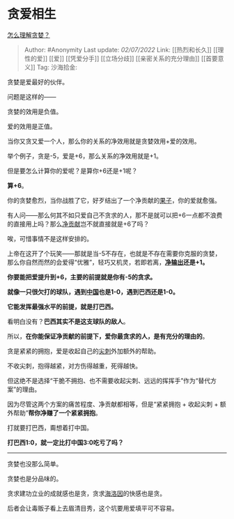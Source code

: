 # 贪爱相生
[怎么理解贪婪？](https://www.zhihu.com/question/22958948/answer/2549539718)

> Author: #Anonymity
> Last update: *02/07/2022*
> Link: [[热烈和长久]] [[理性的爱]] [[爱]] [[凭爱分手]] [[立场分歧]] [[亲密关系的充分理由]] [[首要意义]]
> Tag:
> 沙海拾金:

贪婪是爱最好的伙伴。

问题是这样的——

贪婪的效用是负值。

爱的效用是正值。

当你又贪又爱一个人，那么你的关系的净效用就是贪婪效用+爱的效用。

举个例子，贪是-5，爱是+6，那么关系的净效用就是+1。

但是要怎么计算你的爱呢？是算你+6还是+1呢？

**算+6**。

你的贪婪愈烈，当你战胜了它，好歹结出了一个净贡献的[果子](https://www.zhihu.com/search?q=%E6%9E%9C%E5%AD%90&search_source=Entity&hybrid_search_source=Entity&hybrid_search_extra=%7B%22sourceType%22%3A%22answer%22%2C%22sourceId%22%3A2549539718%7D)，你的爱就愈强。

有人问——那么何其不如只爱自己不贪求的人，那不是就可以把+6一点都不浪费的直接用上吗？那么[净贡献](https://www.zhihu.com/search?q=%E5%87%80%E8%B4%A1%E7%8C%AE&search_source=Entity&hybrid_search_source=Entity&hybrid_search_extra=%7B%22sourceType%22%3A%22answer%22%2C%22sourceId%22%3A2549539718%7D)岂不就直接就是+6了吗？

唉，可惜事情不是这样安排的。

上帝在这开了个玩笑——那就是当-5不存在，也就是不存在需要你克服的贪婪，那么你自然而然的会爱得“优雅”，轻巧又机灵，若即若离，**[净输出](https://www.zhihu.com/search?q=%E5%87%80%E8%BE%93%E5%87%BA&search_source=Entity&hybrid_search_source=Entity&hybrid_search_extra=%7B%22sourceType%22%3A%22answer%22%2C%22sourceId%22%3A2549539718%7D)还是+1。**

**你要能把爱提升到+6，主要的前提就是你有-5的贪求。**

**就像一只很欠打的球队，遇到[中国](https://www.zhihu.com/search?q=%E4%B8%AD%E5%9B%BD&search_source=Entity&hybrid_search_source=Entity&hybrid_search_extra=%7B%22sourceType%22%3A%22answer%22%2C%22sourceId%22%3A2549539718%7D)也是1-0，遇到巴西还是1-0。**

**它能发挥最强水平的前提，就是打巴西。**

看明白没有？**巴西其实不是这支球队的敌人**。

所以，**在你能保证净贡献的前提下，爱你最贪求的人，是有充分的理由的**。

贪是紧紧的拥抱，爱是收起自己的[尖刺](https://www.zhihu.com/search?q=%E5%B0%96%E5%88%BA&search_source=Entity&hybrid_search_source=Entity&hybrid_search_extra=%7B%22sourceType%22%3A%22answer%22%2C%22sourceId%22%3A2549539718%7D)外加额外的帮助。

不收尖刺，抱得越紧，对方伤得越重，死得越快。

但这绝不是选择“干脆不拥抱、也不需要收起尖刺、远远的挥挥手”作为“替代方案”的理由。

因为尽管这两个方案的痛苦程度、净贡献都相等，但是“紧紧拥抱 + 收起尖刺 + 额外帮助”**帮你净赚了一个紧紧拥抱**。

打就要打巴西，甭想着打中国。

**打巴西1:0，就一定比打中国3:0吃亏了吗？**

---

贪婪也没那么简单。

贪婪也是分品味的。

贪求建功立业的成就感也是贪，贪求[海洛因](https://www.zhihu.com/search?q=%E6%B5%B7%E6%B4%9B%E5%9B%A0&search_source=Entity&hybrid_search_source=Entity&hybrid_search_extra=%7B%22sourceType%22%3A%22answer%22%2C%22sourceId%22%3A2549539718%7D)的快感也是贪。

后者会让毒贩子看上去眉清目秀，这个坑要用爱填平可不容易。
